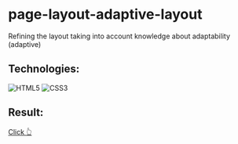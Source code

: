# page-layout-adaptive-layout

Refining the layout taking into account knowledge about adaptability (adaptive)

## Technologies:

![HTML5](https://img.shields.io/badge/html5-%23E34F26.svg?style=for-the-badge&logo=html5&logoColor=white)
![CSS3](https://img.shields.io/badge/css3-%231572B6.svg?style=for-the-badge&logo=css3&logoColor=white)

## Result:

<a href="https://xeni-ya.github.io/page-layout-adaptive-layout/">Click 👆</a>
